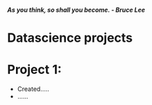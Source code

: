 ##### _As you think, so shall you become.     - Bruce Lee_
                                             
# Datascience projects

# Project 1: 
* Created.....
* ......

